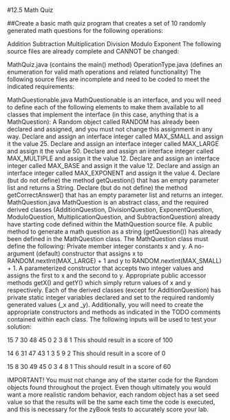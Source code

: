 #12.5 Math Quiz

##Create a basic math quiz program that creates a set of 10 randomly generated math questions for the following operations:

Addition
Subtraction
Multiplication
Division
Modulo
Exponent
The following source files are already complete and CANNOT be changed:

MathQuiz.java (contains the main() method)
OperationType.java (defines an enumeration for valid math operations and related functionality)
The following source files are incomplete and need to be coded to meet the indicated requirements:

MathQuestionable.java
MathQuestionable is an interface, and you will need to define each of the following elements to make them available to all classes that implement the interface (in this case, anything that is a MathQuestion):
A Random object called RANDOM has already been declared and assigned, and you must not change this assignment in any way.
Declare and assign an interface integer called MAX_SMALL and assign it the value 25.
Declare and assign an interface integer called MAX_LARGE and assign it the value 50.
Declare and assign an interface integer called MAX_MULTIPLE and assign it the value 12.
Declare and assign an interface integer called MAX_BASE and assign it the value 12.
Declare and assign an interface integer called MAX_EXPONENT and assign it the value 4.
Declare (but do not define) the method getQuestion() that has an empty parameter list and returns a String.
Declare (but do not define) the method getCorrectAnswer() that has an empty parameter list and returns an integer.
MathQuestion.java
MathQuestion is an abstract class, and the required derived classes (AdditionQuestion, DivisionQuestion, ExponentQuestion, ModuloQuestion, MultiplicationQuestion, and SubtractionQuestion) already have starting code defined within the MathQuestion source file. A public method to generate a math question as a string (getQuestion()) has already been defined in the MathQuestion class.
The MathQuestion class must define the following:
Private member integer constants x and y.
A no-argument (default) constructor that assigns x to RANDOM.nextInt(MAX_LARGE) + 1 and y to RANDOM.nextInt(MAX_SMALL) + 1.
A parameterized constructor that accepts two integer values and assigns the first to x and the second to y.
Appropriate public accessor methods getX() and getY() which simply return values of x and y respectively.
Each of the derived classes (except for AdditionQuestion) has private static integer variables declared and set to the required randomly generated values (_x and _y). Additionally, you will need to create the appropriate constructors and methods as indicated in the TODO comments contained within each class.
The following inputs will be used to test your solution:

15 7 30 48 45 0 2 3 8 1
This should result in a score of 100

14 6 31 47 43 1 3 5 9 2
This should result in a score of 0

15 8 30 49 45 0 3 4 8 1
This should result in a score of 60

IMPORTANT! You must not change any of the starter code for the Random objects found throughout the project. Even though ultimately you would want a more realistic random behavior, each random object has a set seed value so that the results will be the same each time the code is executed, and this is necessary for the zyBook tests to accurately score your lab.